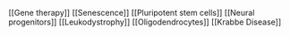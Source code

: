 [[Gene therapy]]
[[Senescence]]
[[Pluripotent stem cells]]
[[Neural progenitors]]
[[Leukodystrophy]]
[[Oligodendrocytes]]
[[Krabbe Disease]]
